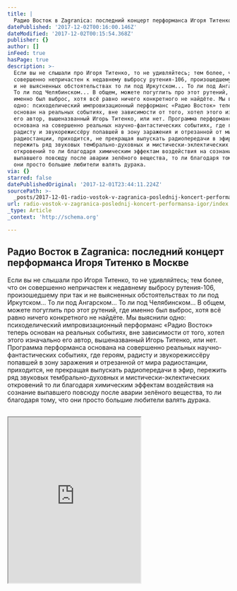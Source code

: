 ```yaml
---
title: |
  Радио Восток в Zagranica: последний концерт перформанса Игоря Титенко в Москве
datePublished: '2017-12-02T00:16:00.146Z'
dateModified: '2017-12-02T00:15:54.368Z'
publisher: {}
author: []
inFeed: true
hasPage: true
description: >-
  Если вы не слышали про Игоря Титенко, то не удивляйтесь; тем более, что он
  совершенно непричастен к недавнему выбросу рутения-106, произошедшему при так
  и не выясненных обстоятельствах то ли под Иркутском... То ли под Ангарском...
  То ли под Челябинском... В общем, можете погуглить про этот рутений, где
  именно был выброс, хотя всё равно ничего конкретного не найдёте. Мы выяснили
  одно: психоделический импровизационный перформанс «Радио Восток» теперь
  основан на реальных событиях, вне зависимости от того, хотел этого изначально
  его автор, вышеназванный Игорь Титенко, или нет. Программа перформанса
  основана на совершенно реальных научно-фантастических событиях, где героям,
  радисту и звукорежиссёру попавшей в зону заражения и отрезанной от мира
  радиостанции, приходится, не прекращая выпускать радиопередачи в эфир,
  пережить ряд звуковых тембрально-духовных и мистически-эклектических
  откровений то ли благодаря химическим эффектам воздействия на сознание
  выпавшего повсюду после аварии зелёного вещества, то ли благодаря тому, что
  они просто большие любители валять дурака.
via: {}
starred: false
datePublishedOriginal: '2017-12-01T23:44:11.224Z'
sourcePath: >-
  _posts/2017-12-01-radio-vostok-v-zagranica-poslednij-koncert-performansa-igor.md
url: radio-vostok-v-zagranica-poslednij-koncert-performansa-igor/index.html
_type: Article
_context: 'http://schema.org'

---
```

## Радио Восток в Zagranica: последний концерт перформанса Игоря Титенко в Москве

Если вы не слышали про Игоря Титенко, то не удивляйтесь; тем более, что он совершенно непричастен к недавнему выбросу рутения-106, произошедшему при так и не выясненных обстоятельствах то ли под Иркутском... То ли под Ангарском... То ли под Челябинском... В общем, можете погуглить про этот рутений, где именно был выброс, хотя всё равно ничего конкретного не найдёте. Мы выяснили одно: психоделический импровизационный перформанс «Радио Восток» теперь основан на реальных событиях, вне зависимости от того, хотел этого изначально его автор, вышеназванный Игорь Титенко, или нет. Программа перформанса основана на совершенно реальных научно-фантастических событиях, где героям, радисту и звукорежиссёру попавшей в зону заражения и отрезанной от мира радиостанции, приходится, не прекращая выпускать радиопередачи в эфир, пережить ряд звуковых тембрально-духовных и мистически-эклектических откровений то ли благодаря химическим эффектам воздействия на сознание выпавшего повсюду после аварии зелёного вещества, то ли благодаря тому, что они просто большие любители валять дурака.

## 

<iframe src="https://the-grid.github.io/ed-userhtml/?g=eJxdkNFugzAMRX8FWeoegS6spaxp1Zd9wX4gDYZEDXHkhCH-fhm8TbLka-vcK9lXO7CasIisJZiUQuyqalmWclAan0SvUtNUBTeP1scqUExlMOFuGAe54QfxOLx_5fpvyquVZsaXmuZodR7_3DH341E0bXtqLkLUl-bcvi22T0Z-1DUUu4RNG7SjSRLE-QRFTKtDCU_iHrnz5PGTfpAHR0tnbN-jz4xmcs76UYInKLbLdoOEnKdchr9Z-RgUo9erhMQzwu1a7V-4_QL_FVxM" height="376" style=""></iframe>